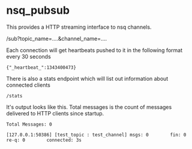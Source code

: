 nsq_pubsub
==========

This provides a HTTP streaming interface to nsq channels.


   /sub?topic_name=....&channel_name=....

Each connection will get heartbeats pushed to it in the following format every 30 seconds

    {"_heartbeat_":1343400473}

There is also a stats endpoint which will list out information about connected clients

    /stats

It's output looks like this. Total messages is the count of messages delivered to HTTP clients since startup. 

    Total Messages: 0
    
    [127.0.0.1:50386] [test_topic : test_channel] msgs: 0        fin: 0        re-q: 0        connected: 3s

